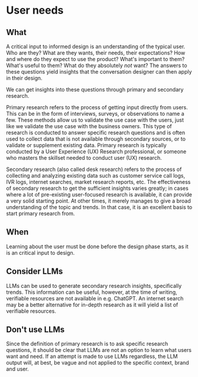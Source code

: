 # User needs

## What

A critical input to informed design is an understanding of the typical user. Who are they? What are they wants, their needs, their expectations? How and where do they expect to use the product? What's important to them? What's useful to them? What do they absolutely _not_ want? The answers to these questions yield insights that the conversation designer can then apply in their design.&#x20;

We can get insights into these questions through primary and secondary research.&#x20;

Primary research refers to the process of getting input directly from users. This can be in the form of interviews, surveys, or observations to name a few. These methods allow us to validate the use case with the users, just like we validate the use case with the business owners. This type of research is conducted to answer specific research questions and is often used to collect data that is not available through secondary sources, or to validate or supplement existing data. Primary research is typically conducted by a User Experience (UX) Research professional, or someone who masters the skillset needed to conduct user (UX) research.&#x20;

Secondary research (also called desk research) refers to the process of collecting and analyzing existing data such as customer service call logs, IVR logs, internet searches, market research reports, etc. The effectiveness of secondary research to get the sufficient insights varies greatly; in cases where a lot of pre-existing user-focused research is available, it can provide a very solid starting point. At other times, it merely manages to give a broad understanding of the topic and trends. In that case, it is an excellent basis to start primary research from. &#x20;

## When

Learning about the user must be done before the design phase starts, as it is an critical input to design.&#x20;

## Consider LLMs

LLMs can be used to generate secondary research insights, specifically trends. This information can be useful, however, at the time of writing, verifiable resources are not available in e.g. ChatGPT. An internet search may be a better alternative for in-depth research as it will yield a list of verifiable resources.&#x20;

## Don't use LLMs

Since the definition of primary research is to ask specific research questions, it should be clear that LLMs are not an option to learn what users want and need. If an attempt is made to use LLMs regardless, the LLM output will, at best, be vague and not applied to the specific context, brand and user.&#x20;
